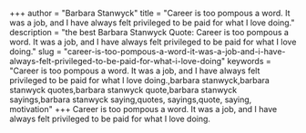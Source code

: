 +++
author = "Barbara Stanwyck"
title = "Career is too pompous a word. It was a job, and I have always felt privileged to be paid for what I love doing."
description = "the best Barbara Stanwyck Quote: Career is too pompous a word. It was a job, and I have always felt privileged to be paid for what I love doing."
slug = "career-is-too-pompous-a-word-it-was-a-job-and-i-have-always-felt-privileged-to-be-paid-for-what-i-love-doing"
keywords = "Career is too pompous a word. It was a job, and I have always felt privileged to be paid for what I love doing.,barbara stanwyck,barbara stanwyck quotes,barbara stanwyck quote,barbara stanwyck sayings,barbara stanwyck saying,quotes, sayings,quote, saying, motivation"
+++
Career is too pompous a word. It was a job, and I have always felt privileged to be paid for what I love doing.
